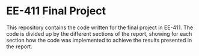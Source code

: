 # EE-411 Final Project
This repository contains the code written for the final project in EE-411. The code is divided up by the different sections of the report, showing for each section how the code was implemented to achieve the results presented in the report.